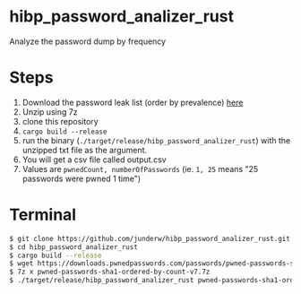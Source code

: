 # hibp_password_analizer_rust
Analyze the password dump by frequency

# Steps

1. Download the password leak list (order by prevalence) [here](https://downloads.pwnedpasswords.com/passwords/pwned-passwords-sha1-ordered-by-count-v7.7z)
2. Unzip using 7z
3. clone this repository
4. `cargo build --release`
5. run the binary (`./target/release/hibp_password_analizer_rust`) with the unzipped txt file as the argument.
6. You will get a csv file called output.csv
7. Values are `pwnedCount, numberOfPasswords` (ie. `1, 25` means "25 passwords were pwned 1 time")

# Terminal

```bash
$ git clone https://github.com/junderw/hibp_password_analizer_rust.git
$ cd hibp_password_analizer_rust
$ cargo build --release
$ wget https://downloads.pwnedpasswords.com/passwords/pwned-passwords-sha1-ordered-by-count-v7.7z
$ 7z x pwned-passwords-sha1-ordered-by-count-v7.7z
$ ./target/release/hibp_password_analizer_rust pwned-passwords-sha1-ordered-by-count-v7.txt
```
